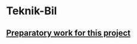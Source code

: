 # Teknik-Bil

## [Preparatory work for this project](https://github.com/abboliwit/collaborating-robot)
